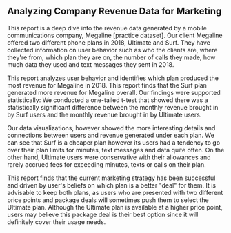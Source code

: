 ## Analyzing Company Revenue Data for Marketing 

This report is a deep dive into the revenue data generated by a mobile communications company, Megaline [practice dataset]. Our client Megaline offered two different phone plans in 2018, Ultimate and Surf. They have collected information on user behavior such as who the clients are, where they're from, which plan they are on, the number of calls they made, how much data they used and text messages they sent in 2018.

This report analyzes user behavior and identifies which plan produced the most revenue for Megaline in 2018. This report finds that the Surf plan generated more revenue for Megaline overall. Our findings were supported statistically: We conducted a one-tailed t-test that showed there was a statistically significant difference between the monthly revenue brought in by Surf users and the monthly revenue brought in by Ultimate users. 

Our data visualizations, however showed the more interesting details and connections between users and revenue generated under each plan. We can see that Surf is a cheaper plan however its users had a tendency to go over their plan limits for minutes, text messages and data quite often. On the other hand, Ultimate users were conservative with their allowances and rarely accrued fees for exceeding minutes, texts or calls on their plan. 

This report finds that the current marketing strategy has been successful and driven by user's beliefs on which plan is a better "deal" for them. It is advisable to keep both plans, as users who are presented with two different price points and package deals will sometimes push them to select the Ultimate plan. Although the Ultimate plan is available at a higher price point, users may believe this package deal is their best option since it will definitely cover their usage needs. 
